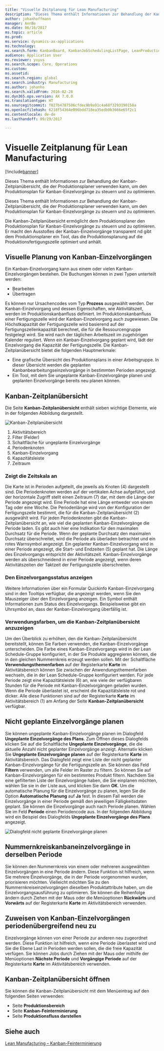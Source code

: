 ```yaml
---
title: "Visuelle Zeitplanung für Lean Manufacturing"
description: "Dieses Thema enthält Informationen zur Behandlung der Kanban-Zeitplanübersicht, die der Produktionsplaner verwenden kann, um den Produktionsplan für Kanban-Einzelvorgänge zu steuern und zu optimieren."
author: johanhoffmann
manager: AnnBe
ms.date: 06/16/2017
ms.topic: article
ms.prod: 
ms.service: dynamics-ax-applications
ms.technology: 
ms.search.form: KanbanBoard, KanbanJobSchedulingListPage, LeanProductionFlowVisualization
audience: Application User
ms.reviewer: yuyus
ms.search.scope: Core, Operations
ms.custom: 
ms.assetid: 
ms.search.region: global
ms.search.industry: Manufacturing
ms.author: johanho
ms.search.validFrom: 2016-02-28
ms.dyn365.ops.version: AX 7.0.0
ms.translationtype: HT
ms.sourcegitcommit: f827b4787506cfdec8b9a91c4a68f3293190158a
ms.openlocfilehash: 6218f54364e096bdd718ea35edb0b3666e65f2c1
ms.contentlocale: de-de
ms.lasthandoff: 09/29/2017

---
```


# <a name="visual-scheduling-for-lean-manufacturing"></a>Visuelle Zeitplanung für Lean Manufacturing

[!include[banner](../includes/banner.md)]


Dieses Thema enthält Informationen zur Behandlung der Kanban-Zeitplanübersicht, die der Produktionsplaner verwenden kann, um den Produktionsplan für Kanban-Einzelvorgänge zu steuern und zu optimieren.

Dieses Thema enthält Informationen zur Behandlung der Kanban-Zeitplanübersicht, die der Produktionsplaner verwenden kann, um den Produktionsplan für Kanban-Einzelvorgänge zu steuern und zu optimieren.

Die Kanban-Zeitplanübersicht ermöglicht dem Produktionsplaner den Produktionsplan für Kanban-Einzelvorgänge zu steuern und zu optimieren. Er macht den Ausstoßes der Kanban-Einzelvorgänge transparent  nd gibt dem Produktionsplaner ein Tool, das die Produktionsplanung auf die Produktionsfertigungszelle optimiert und anhält.

## <a name="visual-scheduling-of-kanban-jobs"></a>Visuelle Planung von Kanban-Einzelvorgängen
Ein Kanban-Einzelvorgang kann aus einem oder vielen Kanban-Einzelvorgängen bestehen. Die Buchungen können in zwei Typen unterteilt werden:

-   Bearbeiten
-   Übertragen

Es können nur Ursachencodes vom Typ **Prozess** ausgewählt werden. Der Kanban-Einzelvorgang und dessen Eigenschaften, wie Aktivitätszeit, werden im Produktionskanbanfluss definiert. Im Produktionskanbanfluss einer Fertigungszelle wird der Kanban-Einzelvorgang auch zugewiesen. Die Höchstkapazität der Fertigungszelle wird basierend auf der Fertigungszellenkapazität berechnet, die für die Ressourcengruppe festgelegt wird. Sie wird nach der täglichen Arbeitszeit im zugehörigen Kalender reguliert. Wenn ein Kanban-Einzelvorgang geplant wird, lädt der Einzelvorgang die Kapazität der Fertigungszelle. Die Kanban-Zeitplanübersicht bietet die folgenden Hauptmerkmale:

-   Eine grafische Übersicht des Produktionsplans in einer Arbeitsgruppe. In dieser Übersicht werden die geplanten Kanbanbearbeitungseinzelvorgänge in bestimmten Perioden angezeigt.
-   Ein Tool, mit dem Sie ungeplante Kanban-Einzelvorgänge planen und geplanten Einzelvorgänge bereits neu planen können.

## <a name="kanban-schedule-board"></a>Kanban-Zeitplanübersicht
Die Seite **Kanban-Zeitplanübersicht** enthält sieben wichtige Elemente, wie in der folgenden Abbildung dargestellt. 

![Kanban-Zeitplanübersicht](./media/kanban-schedule-board-1024x554.png)
1.  Aktivitätsbereich
2.  Filter (Felder)
3.  Schaltfläche für ungeplante Einzelvorgänge
4.  Periodenknoten
5.  Kanban-Einzelvorgang
6.  Kapazitätsleiste
7.  Zeitraum

### <a name="view-the-time-scale"></a>Zeigt die Zeitskala an

Die Karte ist in Perioden aufgeteilt, die jeweils als Knoten (4) dargestellt sind. Die Periodenknoten werden auf der vertikalen Achse aufgeführt, und der horizontale Zugriff stellt einen Zeitraum (7) dar, mit dem die Länge der Periode angezeigt wird. Eine Periode hat eine Länge entweder von einem Tag oder eine Woche. Die Periodenlänge wird von der Konfiguration der Fertigungszelle bestimmt, die für die Kanban-Zeitplanübersicht (2) ausgewählt wird. Für jeden Periodenknoten gibt die Kanban-Zeitplanübersicht an, wie viel die geplanten Kanban-Einzelvorgänge die Periode laden. Es gibt auch hier eine Indikation für den maximalen Durchsatz für die Periode. Wenn der geplante Durchsatz den maximalen Durchsatz überschreitet, wird die Periode als überladen betrachtet und ein rotes Warnsymbol angezeigt. Ein geplanter Kanban-Einzelvorgang wird in einer Periode angezeigt, die Start- und Endzeiten (5) geplant hat. Die Länge des Einzelvorgangs entspricht der Aktivitätszeit. Kanban-Einzelvorgänge werden als überschneidend in einer Periode angezeigt, wenn deren Aktivitätszeiten der Taktzeit der Fertigungszelle überschreiten.

### <a name="view-job-status"></a>Den Einzelvorgangsstatus anzeigen

Weitere Informationen über ein Formular Quickinfo Kanban-Einzelvorgang sind in den Tooltips verfügbar, die angezeigt werden, wenn Sie den Mauszeiger über den Einzelvorgang anzeigen. Ein Symbol enthält Informationen zum Status des Einzelvorgangs. Beispielsweise gibt ein Uhrsymbol an, dass der Kanban-Einzelvorgang überfällig ist.

### <a name="use-colors-to-view-the-kanban-schedule-board"></a>Verwendungsfarben, um die Kanban-Zeitplanübersicht anzuzeigen

Um den Überblick zu erhöhen, den die Kanban-Zeitplanübersicht bereitstellt, können Sie Farben verwenden, die Kanban-Einzelvorgänge unterscheiden. Die Farbe eines Kanban-Einzelvorgangs wird in der Lean Schedule-Gruppe konfiguriert, in der Sie Produkte aggregieren können, die in den gleichen Nummernkreis erzeugt werden sollen. Mit der Schaltfläche **Verwendungsthemenfarben** auf der Registerkarte **Karte** im Aktivitätsbereich können Sie zwischen der Anwendungsthemenfarben wechseln, die in der Lean Schedule-Gruppe konfiguriert werden. Für jede Periode zeigt eine Kapazitätsleiste (6) an, wie viele der verfügbaren Stunden für die Periode mit Kanban-Einzelvorgängen geladen wurden. Wenn die Periode überlastet ist, erscheint die Kapazitätsleiste rot und dicker. Alle diese Funktionen sind auf der Registerkarte **Karte** im Aktivitätsbereich (1) am Anfang der Seite **Kanban-Zeitplanübersicht** verfügbar.

## <a name="plan-unplanned-jobs"></a>Nicht geplante Einzelvorgänge planen
Sie können ungeplante Kanban-Einzelvorgänge planen im Dialogfeld **Ungeplante Einzelvorgänge des Plans**. Zum Öffnen dieses Dialogfelds klicken Sie auf die Schaltfläche **Ungeplante Einzelvorgänge**, die die aktuelle Anzahl nicht geplanter Einzelvorgänge anzeigt. Alternativ klicken Sie **Ungeplante Einzelvorgänge planen** auf der Registerkarte **Karte** im Aktivitätsbereich. Das Dialogfeld zeigt eine Liste der nicht geplanter Kanban-Einzelvorgänge für die Fertigungszelle an. Sie können das Feld **Filtern** verwenden, um alle Felder im Raster zu filtern. So können Sie auf Kanban-Einzelvorgängen für ein bestimmtes Produkt filtern. Nachdem Sie eine gefilterten Liste der Einzelvorgänge haben, die Sie einplanen möchten, wählen Sie sie in der Liste aus, und klicken Sie dann **OK**. Um die automatische Planung für die Einzelvorgänge zu planen, legen Sie die Option **Automatische Planung** auf **Ja** fest. In diesem Fall werden die Einzelvorgänge in einer Periode gemäß den jeweiligen Fälligkeitsdaten geplant. Sie können die Einzelvorgänge auch nach Periode planen. Wählen Sie im Feld **Periode** einen Periodencode aus. In der folgenden Abbildung wird ein Beispiel des Dialogfelds **Ungeplante Einzelvorgänge des Plans** angezeigt. 

![Dialogfeld nicht geplante Einzelvorgänge planen](./media/plan-unplanned-jobs-1024x564.png)

## <a name="sequence-kanban-jobs-within-the-same-period"></a>Nummernkreiskanbaneinzelvorgänge in derselben Periode
Sie können den Nummernkreis von einem oder mehreren ausgewählten Einzelvorgängen in eine Periode ändern. Diese Funktion ist hilfreich, wenn Sie mehrere Einzelvorgänge, die in der Periode vorgenommen wurden, priorisieren möchten. Vielleicht möchten Sie zu den Nummernkreiseinzelvorgängen dieselben Produktattribute haben, um die Einzelvorgangsausführung zu optimieren. Sie können die Reihenfolge ändern durch Ziehen mit der Maus oder die Menüoptionen **Rückwärts** und **Vorwärts** auf der Registerkarte **Karte** im Aktivitätsbereich verwenden.

## <a name="reassign-kanban-jobs-across-periods"></a>Zuweisen von Kanban-Einzelvorgängen periodenübergreifend neu zu
Einzelvorgänge können von einer Periode zur anderen neu zugeordnet werden. Diese Funktion ist hilfreich, wenn eine Periode überlastet wird und Sie die Ebene Last in Perioden werden sollen, die die freie Kapazität verfügen. Sie können Jobs durch Ziehen mit der Maus oder mithilfe der Menüoptionen **Nächste Periode** und **Vorgängige Periode** auf der Registerkarte **Karte** im Aktivitätsbereich verwenden.

## <a name="open-the-kanban-schedule-board"></a>Kanban-Zeitplanübersicht öffnen
Sie können die Kanban-Zeitplanübersicht mit dem Menüeintrag auf den folgenden Seiten verwenden:

-   Seite **Produktionsbereich**
-   Seite **Kanban-Feinterminierung**
-   Seite **Produktionsfluss darstellen**


<a name="see-also"></a>Siehe auch
--------

[Lean Manufacturing – Kanban-Feinterminierung](lean-manufacturing-kanban-job-scheduling.md)


